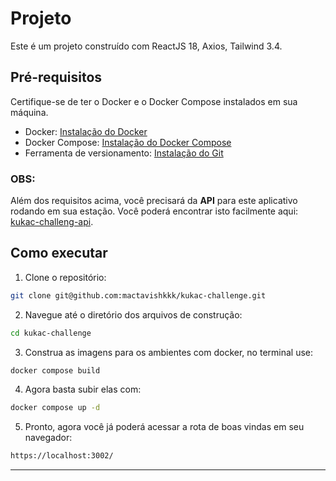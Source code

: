 # Projeto

Este é um projeto construído com ReactJS 18, Axios, Tailwind 3.4.

## Pré-requisitos

Certifique-se de ter o Docker e o Docker Compose instalados em sua máquina.

- Docker: [Instalação do Docker](https://docs.docker.com/get-docker/)
- Docker Compose: [Instalação do Docker Compose](https://docs.docker.com/compose/install/)
- Ferramenta de versionamento: [Instalação do Git](https://git-scm.com/)

### OBS:

Além dos requisitos acima, você precisará da **API** para este aplicativo rodando em sua estação. Você poderá encontrar isto facilmente aqui: [kukac-challeng-api](https://github.com/mactavishkkk/kukac-challenge-api).

## Como executar

1. Clone o repositório:

```bash
git clone git@github.com:mactavishkkk/kukac-challenge.git
```

2. Navegue até o diretório dos arquivos de construção:

```bash
cd kukac-challenge
```

3. Construa as imagens para os ambientes com docker, no terminal use:

```bash
docker compose build
```

4. Agora basta subir elas com:

```bash
docker compose up -d
```

5. Pronto, agora você já poderá acessar a rota de boas vindas em seu navegador:

```bash
https://localhost:3002/
```

---